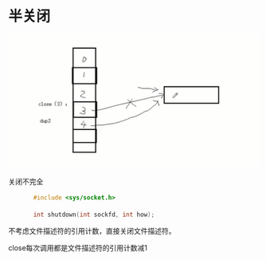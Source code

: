 # 半关闭

![image-20200601143218219](https://raw.githubusercontent.com/supermanc88/ImageSources/master/image-20200601143218219.png)

关闭不完全



```c
       #include <sys/socket.h>

       int shutdown(int sockfd, int how);
```

不考虑文件描述符的引用计数，直接关闭文件描述符。



close每次调用都是文件描述符的引用计数减1